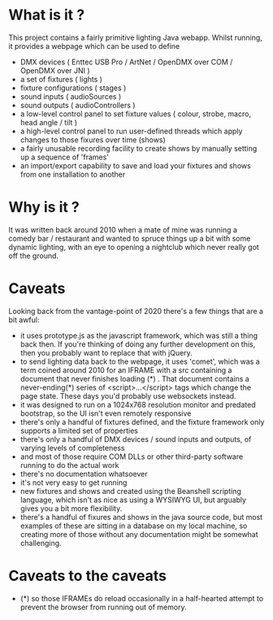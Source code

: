 # What is it ?

This project contains a fairly primitive lighting Java webapp. 
Whilst running, it provides a webpage which can be used to define 

* DMX devices ( Enttec USB Pro / ArtNet / OpenDMX over COM / OpenDMX over JNI )
* a set of fixtures ( lights )
* fixture configurations ( stages ) 
* sound inputs ( audioSources )
* sound outputs ( audioControllers )
* a low-level control panel to set fixture values ( colour, strobe, macro, head angle / tilt )
* a high-level control panel to run user-defined threads which apply changes to those fixures over time (shows)
* a fairly unusable recording facility to create shows by manually setting up a sequence of 'frames' 
* an import/export capability to save and load your fixtures and shows from one installation to another

# Why is it ?

It was written back around 2010 when a mate of mine was running a comedy bar / restaurant 
and wanted to spruce things up a bit with some dynamic lighting, with an eye to opening a nightclub which never really got off the ground.

# Caveats

Looking back from the vantage-point of 2020 there's a few things that are a bit awful:

* it uses prototype.js as the javascript framework, which was still a thing back then. 
  If you're thinking of doing any further development on this, then you probably want to replace that with jQuery.
* to send lighting data back to the webpage, it uses 'comet', which was a term coined around 2010 
  for an IFRAME with a src containing a document that never finishes loading (\*) .
  That document contains a never-ending(\*) series of \<script>...\</script> tags which change the page state.
  These days you'd probably use websockets instead.
* it was designed to run on a 1024x768 resolution monitor and predated bootstrap, so the UI isn't even remotely responsive
* there's only a handful of fixtures defined, and the fixture framework only supports a limited set of properties
* there's only a handful of DMX devices / sound inputs and outputs, of varying levels of completeness
* and most of those require COM DLLs or other third-party software running to do the actual work
* there's no documentation whatsoever
* it's not very easy to get running
* new fixtures and shows and created using the Beanshell scripting language, which isn't as nice as using a WYSIWYG UI, 
  but arguably gives you a bit more flexibility. 
* there's a handful of fixures and shows in the java source code, but most examples of these 
  are sitting in a database on my local machine, so creating more of those without any documentation might be somewhat challenging.

# Caveats to the caveats

* (*) so those IFRAMEs do reload occasionally in a half-hearted attempt to prevent the browser from running out of memory.
